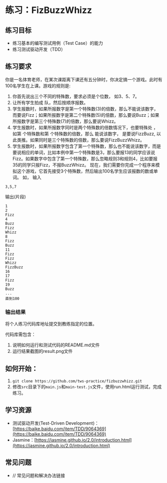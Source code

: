 # 练习：FizBuzzWhizz

## 练习目标

- 练习基本的编写测试用例（Test Case）的能力
- 练习测试驱动开发（TDD）

## 练习要求

你是一名体育老师，在某次课距离下课还有五分钟时，你决定搞一个游戏。此时有100名学生在上课。游戏的规则是:
1. 你首先说出三个不同的特殊数，要求必须是个位数， 如3、5、7。
2. 让所有学生拍成 队，然后按顺序报数。
3. 学生报数时，如果所报数字是第一个特殊数(3)的倍数，那么不能说该数字，而要说Fizz；如果所报数字是第二个特殊数(5)的倍数，那么要说Buzz；如果所报数字是第三个特殊数(7)的倍数，那么要说Whizz。
4. 学生报数时，如果所报数字同时是两个特殊数的倍数情况下，也要特殊处 ， 如第 个特殊数和第 个特殊数的倍数，那么 能说该数字， 是要说FizzBuzz, 以此类推。如果同时是三个特殊数的倍数，那么要说FizzBuzzWhizz。
5. 学生报数时，如果所报数字包含了第一个特殊数，那么也不能说该数字，而是要说相应的单词，比如本例中第一个特殊数是3，那么要报13的同学应该说Fizz。如果数字中包含了第一个特殊数，那么忽略规则3和规则4，比如要报35的同学只报Fizz，不报BuzzWhizz。
   现在，我们需要你完成一个程序来模拟这个游戏，它首先接受3个特殊数，然后输出100名学生应该报数的数或单词。 如，
   输入
```
3,5,7
```
输出(片段)
```
1
2
Fizz
4
Buzz
Fizz
Whizz
8
Fizz
Buzz
11
Fizz
Fizz
Whizz
FizzBuzz
16
17
Fizz
19
Buzz
...
直到100
```

### 输出结果

将个人练习代码库地址提交到教练指定的位置。

代码库需包含：

1. 说明如何运行和测试代码的README.md文件
2. 运行结果截图的result.png文件

## 如何开始：

1. `git clone https://github.com/tws-practice/fizbuzzwhizz.git`
2. 修改`src`目录下的`main.js`和`main-test.js`文件，使用run.html运行测试，完成练习。

## 学习资源

- 测试驱动开发(Test-Driven Development)：[https://baike.baidu.com/item/TDD/9064369](https://baike.baidu.com/item/TDD/9064369)
- Jasmine：[https://jasmine.github.io/2.0/introduction.html](https://jasmine.github.io/2.0/introduction.html)

## 常见问题

- // 常见问题和解决办法链接

